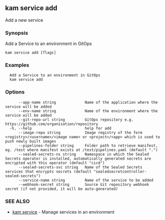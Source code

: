 ## kam service add

Add a new service

### Synopsis

Add a Service to an environment in GitOps

```
kam service add [flags]
```

### Examples

```
  Add a Service to an environment in GitOps
  kam service add
```

### Options

```
      --app-name string             Name of the application where the service will be added
      --env-name string             Name of the environment where the service will be added
      --git-repo-url string         GitOps repository e.g. https://github.com/organisation/repository
  -h, --help                        help for add
      --image-repo string           Image registry of the form <registry>/<username>/<image name> or <project>/<app> which is used to push newly built images
      --pipelines-folder string     Folder path to retrieve manifest, eg. /test where manifest exists at /test/pipelines.yaml (default ".")
      --sealed-secrets-ns string    Namespace in which the Sealed Secrets operator is installed, automatically generated secrets are encrypted with this operator (default "cicd")
      --sealed-secrets-svc string   Name of the Sealed Secrets services that encrypts secrets (default "sealedsecretcontroller-sealed-secrets")
      --service-name string         Name of the service to be added
      --webhook-secret string       Source Git repository webhook secret (if not provided, it will be auto-generated)
```

### SEE ALSO

* [kam service](kam_service.md)	 - Manage services in an environment

